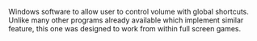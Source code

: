 Windows software to allow user to control volume with global shortcuts. Unlike many other programs already available which implement similar feature, this one was designed to work from within full screen games.